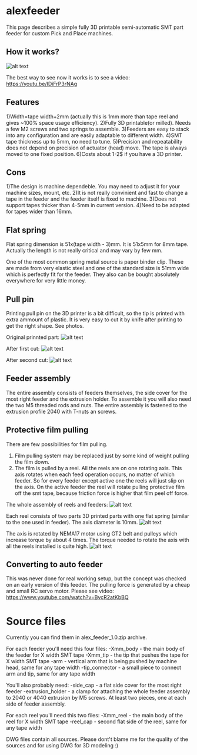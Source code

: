 # alexfeeder
This page describes a simple fully 3D printable semi-automatic SMT part feeder for custom Pick and Place machines.

## How it works?

![alt text](https://raw.githubusercontent.com/alexavr2/alexfeeder/master/feeder.jpg "alexfeeder")

The best way to see now it works is to see a video: https://youtu.be/IDiFrP3rNAg

## Features

1)Width=tape width+2mm (actually this is 1mm more than tape reel and gives ~100% space usage efficiency).
2)Fully 3D printable(or milled). Needs a few M2 screws and two springs to assemble.
3)Feeders are easy to stack into any configuration and are easily adaptable to different width.
4)SMT tape thickness up to 5mm, no need to tune.
5)Precision and repeatability does not depend on precision of actuator (head) move. The tape is always moved to one fixed position.
6)Costs about 1-2$ if you have a 3D printer.

## Cons

1)The design is machine dependeble. You may need to adjust it for your machine sizes, mount, etc.
2)It is not really convinient and fast to change a tape in the feeder and the feeder itself is fixed to machine.
3)Does not support tapes thicker than 4-5mm in current version.
4)Need to be adapted for tapes wider than 16mm.

## Flat spring

Flat spring dimension is 51x(tape width - 3)mm. It is 51x5mm for 8mm tape. Actually the length is not really critical and may vary by few mm. 

One of the most common spring metal source is paper binder clip. These are made from very elastic steel and one of the standard size is 51mm wide which is perfectly fit for the feeder. They also can be bought absolutely everywhere for very little money.

## Pull pin

Printing pull pin on the 3D printer is a bit difficult, so the tip is printed with extra ammount of plastic. It is very easy to cut it by knife after printing to get the right shape. See photos.

Original prinnted part:
![alt text](https://raw.githubusercontent.com/alexavr2/alexfeeder/master/pull1.jpg "Pull pin")

After first cut:
![alt text](https://raw.githubusercontent.com/alexavr2/alexfeeder/master/pull2.jpg "Pull pin")

After second cut:
![alt text](https://raw.githubusercontent.com/alexavr2/alexfeeder/master/pull3.jpg "Pull pin")

## Feeder assembly

The entire assembly consists of feeders themselves, the side cover for the most right feeder and the extrusion holder. To assemble it you will also need the two M5 threaded rods and nuts. The entire assembly is fastened to the extrusion profile 2040 with T-nuts an screws.

## Protective film pulling

There are few possibilities for film pulling.

1) Film pulling system may be replaced just by some kind of weight pulling the film down.
2) The film is pulled by a reel. All the reels are on one rotating axis. This axis rotates when each feed operation occurs, no matter of which feeder. So for every feeder except active one the reels will just slip on the axis. On the active feeder the reel will rotate pulling protective film off the smt tape, because friction force is higher that film peel off force.

The whole assembly of reels and feeders:
![alt text](https://raw.githubusercontent.com/alexavr2/alexfeeder/master/reel1.jpg "Reels")

Each reel consists of two parts 3D printed parts with one flat spring (similar to the one used in feeder). The axis diameter is 10mm.
![alt text](https://raw.githubusercontent.com/alexavr2/alexfeeder/master/reel2.jpg "Reels")

The axis is rotated by NEMA17 motor using GT2 belt and pulleys which increase torque by about 4 times. The torque needed to rotate the axis with all the reels installed is quite high.
![alt text](https://raw.githubusercontent.com/alexavr2/alexfeeder/master/reel3.jpg "Reels")

## Converting to auto feeder

This was never done for real working setup, but the concept was checked on an early version of this feeder. The pulling force is generated by a cheap and small RC servo motor. Please see video:
https://www.youtube.com/watch?v=BvcR2atKbBQ

# Source files

Currently you can find them in alex_feeder_1.0.zip archive.

For each feeder you'll need this four files:
-Xmm_body - the main body of the feeder for X width SMT tape
-Xmm_tip - the tip that pushes the tape for X width SMT tape
-arm - vertical arm that is being pushed by machine head, same for any tape width
-tip_connector - a small piece to connect arm and tip, same for any tape width

You'll also probably need:
-side_cap - a flat side cover for the most right feeder
-extrusion_holder - a clamp for attaching the whole feeder assembly to 2040 or 4040 extrusion by M5 screws. At least two pieces, one at each side of feeder assembly.

For each reel you'll need this two files:
-Xmm_reel - the main body of the reel for X width SMT tape
-reel_cap - second flat side of the reel, same for any tape width

DWG files contain all sources. Please dont't blame me for the quality of the sources and for using DWG for 3D modeling :)
